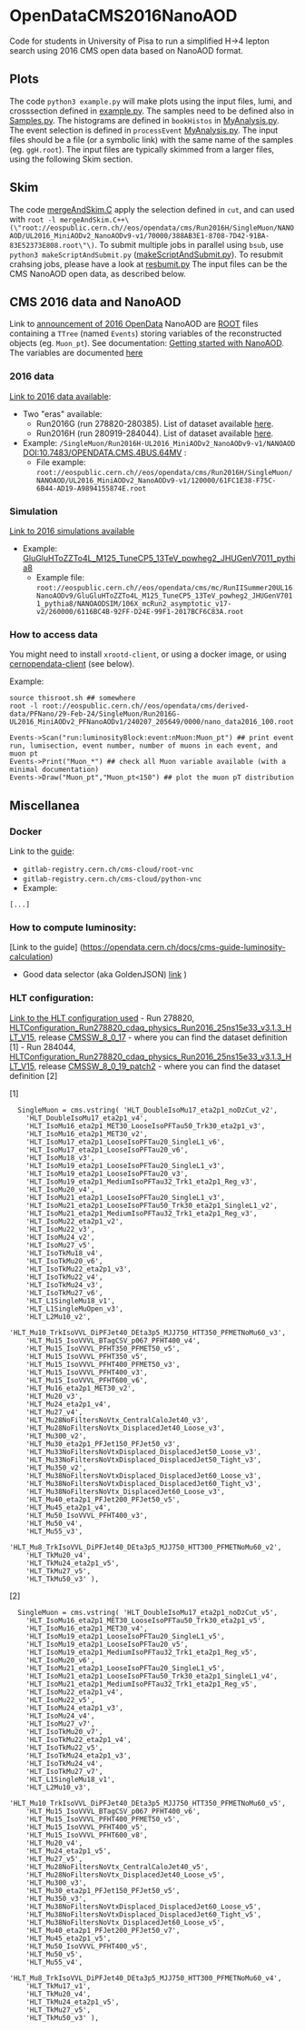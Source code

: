 # OpenDataCMS2016NanoAOD
Code for students in University of Pisa to run a simplified H->4 lepton search using 2016 CMS open data based on NanoAOD format. 

## Plots

The code `python3 example.py` will make plots using the input files, lumi, and crosssection defined in [example.py](https://github.com/silviodonato/OpenDataCMS2016NanoAOD/blob/main/example.py).
The samples need to be defined also in [Samples.py](https://github.com/silviodonato/OpenDataCMS2016NanoAOD/blob/main/Samples.py#L22).
The histograms are defined in `bookHistos` in [MyAnalysis.py](https://github.com/silviodonato/OpenDataCMS2016NanoAOD/blob/main/MyAnalysis.py#59).
The event selection is defined in `processEvent` [MyAnalysis.py](https://github.com/silviodonato/OpenDataCMS2016NanoAOD/blob/main/MyAnalysis.py#L109).
The input files should be a file (or a symbolic link) with the same name of the samples (eg. `ggH.root`).
The input files are typically skimmed from a larger files, using the following Skim section.

## Skim

The code [mergeAndSkim.C](https://github.com/silviodonato/OpenDataCMS2016NanoAOD/blob/main/Skim/mergeAndSkim.C#L113C69-L113C80) apply the selection defined in `cut`,
and can used with `root -l mergeAndSkim.C++\(\"root://eospublic.cern.ch//eos/opendata/cms/Run2016H/SingleMuon/NANOAOD/UL2016_MiniAODv2_NanoAODv9-v1/70000/388AB3E1-8708-7D42-91BA-83E52373E808.root\"\)`.
To submit multiple jobs in parallel using `bsub`, use `python3 makeScriptAndSubmit.py` ([makeScriptAndSubmit.py](https://github.com/silviodonato/OpenDataCMS2016NanoAOD/blob/main/Skim/makeScriptAndSubmit.py)).
To resubmit crahsing jobs, please have a look at [resbumit.py](https://github.com/silviodonato/OpenDataCMS2016NanoAOD/blob/main/Skim/resubmit.py)
The input files can be the CMS NanoAOD open data, as described below.

## CMS 2016 data and NanoAOD
Link to [announcement of 2016 OpenData](https://opendata.cern.ch/docs/cms-releases-2016data-2024)
NanoAOD are [ROOT](https://root.cern/) files containing a `TTree` (named `Events`) storing variables of the reconstructed objects (eg. `Muon_pt`). See documentation: [Getting started with NanoAOD](https://opendata.cern.ch/docs/cms-getting-started-nanoaod). The variables are documented [here](https://opendata.cern.ch/eos/opendata/cms/dataset-semantics/NanoAODSIM/37728/GluGluHToZZTo4L_M125_TuneCP5_13TeV_powheg2_JHUGenV7011_pythia8_doc.html)

### 2016 data
[Link to 2016 data available](https://opendata.cern.ch/search?q=&f=experiment%3ACMS&f=type%3ADataset%2Bsubtype%3ACollision&f=year%3A2016&l=list&order=desc&p=1&s=10&sort=mostrecent): 
- Two "eras" available:
  - Run2016G (run 278820-280385). List of dataset available [here](https://github.com/silviodonato/OpenDataCMS2016NanoAOD/blob/main/DatasetInfo/Run2016G.txt).
  - Run2016H (run 280919-284044). List of dataset available [here](https://github.com/silviodonato/OpenDataCMS2016NanoAOD/blob/main/DatasetInfo/Run2016H.txt).
- Example: `/SingleMuon/Run2016H-UL2016_MiniAODv2_NanoAODv9-v1/NANOAOD` [DOI:10.7483/OPENDATA.CMS.4BUS.64MV](https://opendata.cern.ch/record/30563) : 
  - File example: `root://eospublic.cern.ch//eos/opendata/cms/Run2016H/SingleMuon/NANOAOD/UL2016_MiniAODv2_NanoAODv9-v1/120000/61FC1E38-F75C-6B44-AD19-A9894155874E.root`

### Simulation
[Link to 2016 simulations available](https://opendata.cern.ch/search?q=&f=experiment%3ACMS&f=type%3ADataset%2Bsubtype%3ASimulated&f=year%3A2016&l=list&order=desc&p=1&s=10&sort=mostrecent)
  - Example: [GluGluHToZZTo4L_M125_TuneCP5_13TeV_powheg2_JHUGenV7011_pythia8](https://opendata.cern.ch/record/37728)
    - Example file: `root://eospublic.cern.ch//eos/opendata/cms/mc/RunIISummer20UL16NanoAODv9/GluGluHToZZTo4L_M125_TuneCP5_13TeV_powheg2_JHUGenV7011_pythia8/NANOAODSIM/106X_mcRun2_asymptotic_v17-v2/260000/6116BC4B-92FF-D24E-99F1-2017BCF6C83A.root`

### How to access data

You might need to install `xrootd-client`, or using a docker image, or using [cernopendata-client](https://cernopendata-client.readthedocs.io/en/latest/installation.html) (see below).

Example:
~~~
source thisroot.sh ## somewhere
root -l root://eospublic.cern.ch//eos/opendata/cms/derived-data/PFNano/29-Feb-24/SingleMuon/Run2016G-UL2016_MiniAODv2_PFNanoAODv1/240207_205649/0000/nano_data2016_100.root

Events->Scan("run:luminosityBlock:event:nMuon:Muon_pt") ## print event run, lumisection, event number, number of muons in each event, and muon pt
Events->Print("Muon_*") ## check all Muon variable available (with a minimal documentation)
Events->Draw("Muon_pt","Muon_pt<150") ## plot the muon pT distribution
~~~

## Miscellanea

### Docker
Link to the [guide](https://opendata.cern.ch/docs/cms-guide-docker):
 - `gitlab-registry.cern.ch/cms-cloud/root-vnc`
 - `gitlab-registry.cern.ch/cms-cloud/python-vnc`
 - Example:
~~~
[...]
~~~

### How to compute luminosity: 
[Link to the guide] (https://opendata.cern.ch/docs/cms-guide-luminosity-calculation)
- Good data selector (aka GoldenJSON) [link](https://opendata.cern.ch/record/14221) )

### HLT configuration: 
[Link to the HLT configuration used](https://opendata.cern.ch/record/30300)
    - Run 278820, [HLTConfiguration_Run278820_cdaq_physics_Run2016_25ns15e33_v3.1.3_HLT_V15](), release [CMSSW_8_0_17](https://github.com/cms-sw/cmssw/tree/CMSSW_8_0_17)
      - where you can find the dataset definition [1]
    - Run 284044, [HLTConfiguration_Run278820_cdaq_physics_Run2016_25ns15e33_v3.1.3_HLT_V15](), release [CMSSW_8_0_19_patch2](https://github.com/cms-sw/cmssw/tree/CMSSW_8_0_19_patch2)
      - where you can find the dataset definition [2]

    
[1]
```
  SingleMuon = cms.vstring( 'HLT_DoubleIsoMu17_eta2p1_noDzCut_v2',
    'HLT_DoubleIsoMu17_eta2p1_v4',
    'HLT_IsoMu16_eta2p1_MET30_LooseIsoPFTau50_Trk30_eta2p1_v3',
    'HLT_IsoMu16_eta2p1_MET30_v2',
    'HLT_IsoMu17_eta2p1_LooseIsoPFTau20_SingleL1_v6',
    'HLT_IsoMu17_eta2p1_LooseIsoPFTau20_v6',
    'HLT_IsoMu18_v3',
    'HLT_IsoMu19_eta2p1_LooseIsoPFTau20_SingleL1_v3',
    'HLT_IsoMu19_eta2p1_LooseIsoPFTau20_v3',
    'HLT_IsoMu19_eta2p1_MediumIsoPFTau32_Trk1_eta2p1_Reg_v3',
    'HLT_IsoMu20_v4',
    'HLT_IsoMu21_eta2p1_LooseIsoPFTau20_SingleL1_v3',
    'HLT_IsoMu21_eta2p1_LooseIsoPFTau50_Trk30_eta2p1_SingleL1_v2',
    'HLT_IsoMu21_eta2p1_MediumIsoPFTau32_Trk1_eta2p1_Reg_v3',
    'HLT_IsoMu22_eta2p1_v2',
    'HLT_IsoMu22_v3',
    'HLT_IsoMu24_v2',
    'HLT_IsoMu27_v5',
    'HLT_IsoTkMu18_v4',
    'HLT_IsoTkMu20_v6',
    'HLT_IsoTkMu22_eta2p1_v3',
    'HLT_IsoTkMu22_v4',
    'HLT_IsoTkMu24_v3',
    'HLT_IsoTkMu27_v6',
    'HLT_L1SingleMu18_v1',
    'HLT_L1SingleMuOpen_v3',
    'HLT_L2Mu10_v2',
    'HLT_Mu10_TrkIsoVVL_DiPFJet40_DEta3p5_MJJ750_HTT350_PFMETNoMu60_v3',
    'HLT_Mu15_IsoVVVL_BTagCSV_p067_PFHT400_v4',
    'HLT_Mu15_IsoVVVL_PFHT350_PFMET50_v5',
    'HLT_Mu15_IsoVVVL_PFHT350_v5',
    'HLT_Mu15_IsoVVVL_PFHT400_PFMET50_v3',
    'HLT_Mu15_IsoVVVL_PFHT400_v3',
    'HLT_Mu15_IsoVVVL_PFHT600_v6',
    'HLT_Mu16_eta2p1_MET30_v2',
    'HLT_Mu20_v3',
    'HLT_Mu24_eta2p1_v4',
    'HLT_Mu27_v4',
    'HLT_Mu28NoFiltersNoVtx_CentralCaloJet40_v3',
    'HLT_Mu28NoFiltersNoVtx_DisplacedJet40_Loose_v3',
    'HLT_Mu300_v2',
    'HLT_Mu30_eta2p1_PFJet150_PFJet50_v3',
    'HLT_Mu33NoFiltersNoVtxDisplaced_DisplacedJet50_Loose_v3',
    'HLT_Mu33NoFiltersNoVtxDisplaced_DisplacedJet50_Tight_v3',
    'HLT_Mu350_v2',
    'HLT_Mu38NoFiltersNoVtxDisplaced_DisplacedJet60_Loose_v3',
    'HLT_Mu38NoFiltersNoVtxDisplaced_DisplacedJet60_Tight_v3',
    'HLT_Mu38NoFiltersNoVtx_DisplacedJet60_Loose_v3',
    'HLT_Mu40_eta2p1_PFJet200_PFJet50_v5',
    'HLT_Mu45_eta2p1_v4',
    'HLT_Mu50_IsoVVVL_PFHT400_v3',
    'HLT_Mu50_v4',
    'HLT_Mu55_v3',
    'HLT_Mu8_TrkIsoVVL_DiPFJet40_DEta3p5_MJJ750_HTT300_PFMETNoMu60_v2',
    'HLT_TkMu20_v4',
    'HLT_TkMu24_eta2p1_v5',
    'HLT_TkMu27_v5',
    'HLT_TkMu50_v3' ),
```

[2]
```
  SingleMuon = cms.vstring( 'HLT_DoubleIsoMu17_eta2p1_noDzCut_v5',
    'HLT_IsoMu16_eta2p1_MET30_LooseIsoPFTau50_Trk30_eta2p1_v5',
    'HLT_IsoMu16_eta2p1_MET30_v4',
    'HLT_IsoMu19_eta2p1_LooseIsoPFTau20_SingleL1_v5',
    'HLT_IsoMu19_eta2p1_LooseIsoPFTau20_v5',
    'HLT_IsoMu19_eta2p1_MediumIsoPFTau32_Trk1_eta2p1_Reg_v5',
    'HLT_IsoMu20_v6',
    'HLT_IsoMu21_eta2p1_LooseIsoPFTau20_SingleL1_v5',
    'HLT_IsoMu21_eta2p1_LooseIsoPFTau50_Trk30_eta2p1_SingleL1_v4',
    'HLT_IsoMu21_eta2p1_MediumIsoPFTau32_Trk1_eta2p1_Reg_v5',
    'HLT_IsoMu22_eta2p1_v4',
    'HLT_IsoMu22_v5',
    'HLT_IsoMu24_eta2p1_v3',
    'HLT_IsoMu24_v4',
    'HLT_IsoMu27_v7',
    'HLT_IsoTkMu20_v7',
    'HLT_IsoTkMu22_eta2p1_v4',
    'HLT_IsoTkMu22_v5',
    'HLT_IsoTkMu24_eta2p1_v3',
    'HLT_IsoTkMu24_v4',
    'HLT_IsoTkMu27_v7',
    'HLT_L1SingleMu18_v1',
    'HLT_L2Mu10_v3',
    'HLT_Mu10_TrkIsoVVL_DiPFJet40_DEta3p5_MJJ750_HTT350_PFMETNoMu60_v5',
    'HLT_Mu15_IsoVVVL_BTagCSV_p067_PFHT400_v6',
    'HLT_Mu15_IsoVVVL_PFHT400_PFMET50_v5',
    'HLT_Mu15_IsoVVVL_PFHT400_v5',
    'HLT_Mu15_IsoVVVL_PFHT600_v8',
    'HLT_Mu20_v4',
    'HLT_Mu24_eta2p1_v5',
    'HLT_Mu27_v5',
    'HLT_Mu28NoFiltersNoVtx_CentralCaloJet40_v5',
    'HLT_Mu28NoFiltersNoVtx_DisplacedJet40_Loose_v5',
    'HLT_Mu300_v3',
    'HLT_Mu30_eta2p1_PFJet150_PFJet50_v5',
    'HLT_Mu350_v3',
    'HLT_Mu38NoFiltersNoVtxDisplaced_DisplacedJet60_Loose_v5',
    'HLT_Mu38NoFiltersNoVtxDisplaced_DisplacedJet60_Tight_v5',
    'HLT_Mu38NoFiltersNoVtx_DisplacedJet60_Loose_v5',
    'HLT_Mu40_eta2p1_PFJet200_PFJet50_v7',
    'HLT_Mu45_eta2p1_v5',
    'HLT_Mu50_IsoVVVL_PFHT400_v5',
    'HLT_Mu50_v5',
    'HLT_Mu55_v4',
    'HLT_Mu8_TrkIsoVVL_DiPFJet40_DEta3p5_MJJ750_HTT300_PFMETNoMu60_v4',
    'HLT_TkMu17_v1',
    'HLT_TkMu20_v4',
    'HLT_TkMu24_eta2p1_v5',
    'HLT_TkMu27_v5',
    'HLT_TkMu50_v3' ),
```



